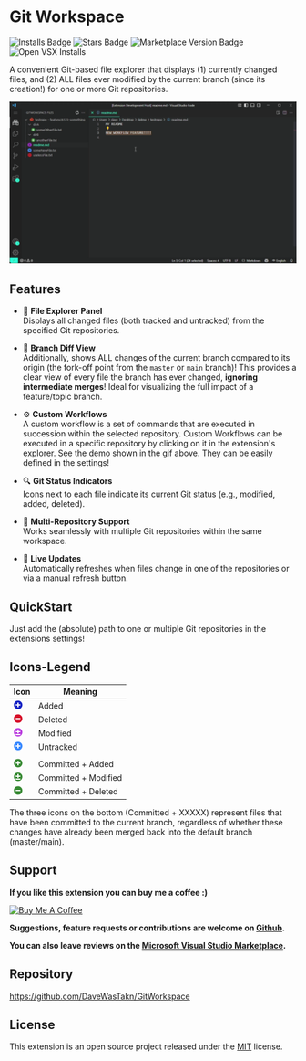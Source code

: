 # Git Workspace
![Installs Badge](https://vsmarketplacebadges.dev/installs/daveWasTaken.gitworkspace.svg)
![Stars Badge](https://vsmarketplacebadges.dev/rating-star/daveWasTaken.gitworkspace.svg)
![Marketplace Version Badge](https://vsmarketplacebadges.dev/version/daveWasTaken.gitworkspace.svg)
![Open VSX Installs](https://img.shields.io/open-vsx/dt/daveWasTaken/gitworkspace?label=open-vsx%20installs&color=255%2C0%2C0)

A convenient Git-based file explorer that displays (1) currently changed files, and (2) ALL files ever modified by
the current branch (since its creation!) for one or more Git repositories.

<img src="https://raw.githubusercontent.com/DaveWasTakn/GitWorkspace/refs/heads/main/resources/excluded/workflow_feature.gif" width="800" height="auto">

## Features

- 📁 **File Explorer Panel**  
  Displays all changed files (both tracked and untracked) from the specified Git repositories.

- 🔀 **Branch Diff View**  
  Additionally, shows ALL changes of the current branch compared to its origin (the fork-off point from the `master` or
  `main` branch)!
  This provides a clear view of every file the branch has ever changed, **ignoring intermediate merges**!
  Ideal for visualizing the full impact of a feature/topic branch.

- ⚙️ **Custom Workflows**   
  A custom workflow is a set of commands that are executed in succession within the selected repository.
  Custom Workflows can be executed in a specific repository by clicking on it in the extension's explorer.
  See the demo shown in the gif above.
  They can be easily defined in the settings!

- 🔍 **Git Status Indicators**  
  Icons next to each file indicate its current Git status (e.g., modified, added, deleted).

- 🧬 **Multi-Repository Support**  
  Works seamlessly with multiple Git repositories within the same workspace.

- 🔄 **Live Updates**  
  Automatically refreshes when files change in one of the repositories or via a manual refresh button.

## QuickStart

Just add the (absolute) path to one or multiple Git repositories in the extensions settings!

## Icons-Legend

| Icon                                              | Meaning              |
|---------------------------------------------------|----------------------|
| ![](resources/icon-status-added.png)              | Added                |
| ![](resources/icon-status-deleted.png)            | Deleted              |
| ![](resources/icon-status-modified.png)           | Modified             |
| ![](resources/icon-status-untracked.png)          | Untracked            |
|                                                   |                      |
| ![](resources/icon-status-added-committed.png)    | Committed + Added    |
| ![](resources/icon-status-modified-committed.png) | Committed + Modified |
| ![](resources/icon-status-deleted-committed.png)  | Committed + Deleted  |

The three icons on the bottom (Committed + XXXXX) represent files that have been committed to the current branch,
regardless of whether these changes have already been merged back into the default branch (master/main).

## Support

**If you like this extension you can buy me a coffee :)**

<a href="https://www.buymeacoffee.com/daveWasTakn" target="_blank">
  <img src="https://cdn.buymeacoffee.com/buttons/v2/default-yellow.png" alt="Buy Me A Coffee" width="217" height="60">
</a>

**Suggestions, feature requests or contributions are welcome on [Github](https://github.com/DaveWasTakn/GitWorkspace).**

**You can also leave reviews on
the [Microsoft Visual Studio Marketplace](https://marketplace.visualstudio.com/items?itemName=daveWasTaken.gitworkspace).**

## Repository

https://github.com/DaveWasTakn/GitWorkspace

## License

This extension is an open source project released under the [MIT](LICENSE.txt) license.
